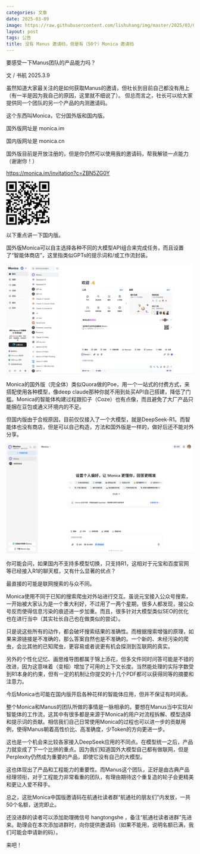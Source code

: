 ```yaml
---
categories: 文章
date: 2025-03-09
image: https://raw.githubusercontent.com/lishuhang/img/master/2025/03/09/01.png
layout: post
tags: 公告
title: 没有 Manus 邀请码，但是有（50个）Monica 邀请码
---
```


要感受一下Manus团队的产品能力吗？

文 / 书航 2025.3.9

虽然知道大家最关注的是如何获取Manus的邀请，但社长到目前自己都没有用上（有一半是因为我自己的原因，这里就不细说了）。
但总而言之，社长可以给大家提供同一个团队的另一个产品的内测邀请码。

这个东西叫Monica，它分国外版和国内版。

国外版网址是 monica.im

国内版网址是 monica.cn

国外版目前是开放注册的，但是你仍然可以使用我的邀请码，帮我解锁一点能力（谢谢你！）

https://monica.im/invitation?c=ZBN5ZG0Y

![](https://raw.githubusercontent.com/lishuhang/img/master/2025/03/09/02.png)

以下重点讲一下国内版。

国外版Monica可以自主选择各种不同的大模型API组合来完成任务，而且设置了“智能体商店”，这里指类似GPTs的提示词和/或工作流封装。

![](https://raw.githubusercontent.com/lishuhang/img/master/2025/03/09/03.png)

Monica的国外版（完全体）类似Quora做的Poe，用一个一站式的付费方式，来搭配使用各种模型，像deep claude那种你就不用到处买API自己搭建，降低了门槛。Monica的智能体构建过程跟扣子（Coze）也有点像，而且避免了大厂产品只能捆在豆包或通义环境内的不足。

但国内版由于合规原因，目前仅仅接入了一个大模型，就是DeepSeek-R1。而智能体也没有商店，但是可以自己构造，方法和国外版是一样的，做好后还不能对外分享。

![](https://raw.githubusercontent.com/lishuhang/img/master/2025/03/09/04.png)

你可能会问，如果国内不支持多模型切换，只支持R1，这相对于元宝和百度官网等已经接入R1的聊天框，又有什么显著的优点？

最直接的可能是联网搜索的与众不同。

Monica使用不同于已知的搜索爬虫对外站进行交互。虽说元宝接入公众号搜索，一开始被大家认为是一个重大利好，不过用了一两个星期，很多人都发现，接公众号反而使得信息污染的痕迹进一步加重。而且，很多针对大模型类似SEO的优化也在进行当中（其实社长自己也在做类似的尝试）。

只是说这些所有的动作，都会破坏搜索结果的准确性。而根据搜索增强的原理，如果来源链接是不准确的，那么答案自然也是不准确的。一个新的、未经污染的爬虫，会比其他的已知爬虫，更容易或者说更有机会探测到互联网的真实。

另外的个性化记忆、画思维导图都属于锦上添花，但多文件同时问答可能是不错的改进，因为这意味着（变相）增加了可用的上下文长度。当然能处理的实际字数受到R1本身的约束，但有一定的机制让你提交的十几个PDF都可以获得同等的摘要和注意力。

今后Monica也可能在国内版开启各种花样的智能体应用，但并不保证有时间表。

整个Monica和Manus的团队所做的事情是一脉相承的。要想在Manus当中实现AI智能体的工作流，这其中有很多都是来源于Monica的用户对流程拆解、模型选择和提示词的贡献。相信我们自己日常使用Monica的过程也可以进一步的贡献用例，使得Manus朝着高性价比、高准确度，少Token的方向更进一步。

这也是一个机会来比较各家接入DeepSeek应用的不同点。在模型统一之后，产品力就变成了下一个比拼的重点。因为我们知道国外大模型自己都有做联网，但是Perplexity仍然成为重要的产品，即使它没有自己的大模型。

这也体现出了产品和工程能力的重要性。而Manus这个团队，正好是由古典产品经理领衔，对于工程能力非常看重的团队，有理由期待这个重复造的轮子会更精美和更让人爱不释手。

总之，这批Monica中国版邀请码在航通社读者群“航通社的朋友们”内发放，一共50个名额，送完即止。

还没进群的读者可以添加助理微信号 hangtongshe ，备注“航通社读者进群”先进来。助理会在本次添加进群时，向你提供邀请码（如果不能用，说明名额已满，我们可能会申请新的码）。

来吧！